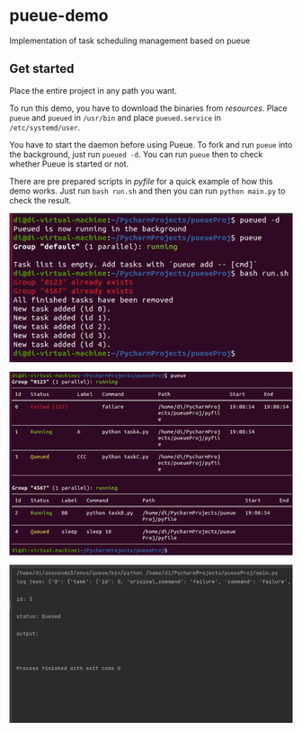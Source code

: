 # pueue-demo
Implementation of task scheduling management based on pueue

## Get started
Place the entire project in any path you want. 

To run this demo, you have to download the binaries from _resources_. Place `pueue` and `pueued` in `/usr/bin` and place `pueued.service` in `/etc/systemd/user`.

You have to start the daemon before using Pueue. To fork and run `pueue` into the background, just run `pueued -d`. You can run `pueue` then to check whether Pueue is started or not.

There are pre prepared scripts in _pyfile_ for a quick example of how this demo works. Just run `bash run.sh` and then you can run `python main.py` to check the result.

![](display/1.png)

![](display/2.png)

![](display/3.png)
